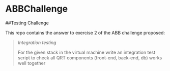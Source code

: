# ABBChallenge
##Testing Challenge 

This repo contains the answer to exercise 2 of the ABB challenge proposed:

>*Integration testing*
>
>For the given stack in the virtual machine write an integration test script to check all QRT components (front-end, back-end, db) works well together

